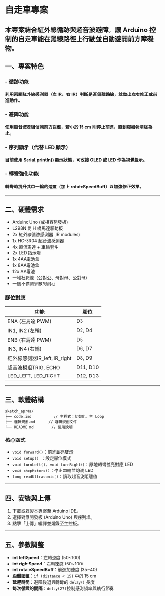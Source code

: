 # 自走車專案
本專案結合紅外線循跡與超音波避障，讓 Arduino 控制的自走車能在黑線路徑上行駛並自動避開前方障礙物。
---

## 一、專案特色
### - 循跡功能
#### 利用兩顆紅外線感測器（左 IR、右 IR）判斷是否偏離路線，並做出左右修正或前進動作。
### - 避障功能
#### 使用超音波模組偵測前方距離，若小於 15 cm 則停止前進，直到障礙物清除為止。
### - 序列顯示（代替 LED 顯示）
#### 目前使用 Serial.println() 顯示狀態，可改接 OLED 或 LED 作為視覺提示。
### - 轉彎強化功能
#### 轉彎時提升其中一輪的速度（加上 rotateSpeedBuff）以加強修正效果。
---

## 二、硬體需求
- Arduino Uno (或相容開發板)
- L298N 雙 H 橋馬達驅動板
- 2x 紅外線循跡感測器 (IR modules)
- 1x HC-SR04 超音波感測器
- 4x 直流馬達 + 車輪套件
- 2x LED 指示燈
- 1x 4AA電池盒
- 1x 8AA電池盒
- 12x AA電池
- 一堆杜邦線（公對公、母對母、公對母）
- 一個不停調參數的耐心
### 腳位對應

| 功能             | 腳位         |
| ---------------- | ------------ |
| ENA (左馬達 PWM) | D3           |
| IN1, IN2 (左輪)  | D2, D4       |
| ENB (右馬達 PWM) | D5           |
| IN3, IN4 (右輪)  | D6, D7       |
| 紅外線感測器IR_left, IR_right| D8, D9       |
| 超音波模組TRIG, ECHO       | D11, D10     |
| LED_LEFT, LED_RIGHT | D12, D13 |
---
## 三、軟體結構

```
sketch_apr8a/
├── code.ino          // 主程式：初始化、主 Loop
├── 邏輯規劃.md      // 邏輯規劃文件
└── README.md        // 使用說明
```

### 核心函式

- `void forward()`：前進並亮雙燈
- `void setup() `：設定腳位模式
- `void turnLeft()`、`void turnRight()`：原地轉彎並亮對應 LED
- `void stopMotors()`：停止四輪並熄滅 LED
- `long readUltrasonic()`：讀取超音波距離值

---

## 四、安裝與上傳

1. 下載或複製本專案至 Arduino IDE。
2. 選擇對應開發板 (Arduino Uno) 與序列埠。
3. 點擊「上傳」編譯並燒錄至主控板。

---

## 五、參數調整

- **int leftSpeed**：左轉速度 (50~100)
- **int rightSpeed**：右轉速度 (50~100)
- **int rotateSpeedBuff**：前進加速度 (35~40)
- **距離閾值**：`if (distance < 15)` 中的 15 cm
- **延遲時間**：避障後退與轉彎的 `delay()` 長度
- **每次循環的間隔**：`delay(27)`控制感測頻率與執行節奏
